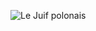 ![Le Juif polonais](https://upload.wikimedia.org/wikipedia/commons/thumb/2/2c/Mars_topography_%28MOLA_dataset%29_with_poles_HiRes.jpg/700px-Mars_topography_%28MOLA_dataset%29_with_poles_HiRes.jpg)
